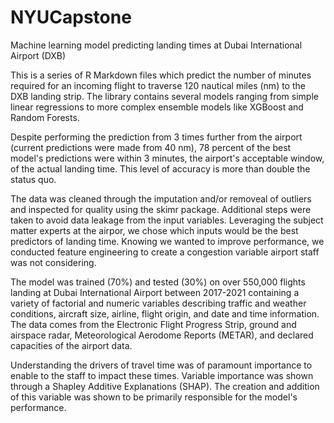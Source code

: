 # NYUCapstone
Machine learning model predicting landing times at Dubai International Airport (DXB)

This is a series of R Markdown files which predict the number of minutes required for an incoming flight to traverse 120 nautical miles (nm) to the DXB landing strip. The library contains several models ranging from simple linear regressions to more complex ensemble models like XGBoost and Random Forests.  

Despite performing the prediction from 3 times further from the airport (current predictions were made from 40 nm), 78 percent of the best model's predictions were within 3 minutes, the airport's acceptable window, of the actual landing time. This level of accuracy is more than double the status quo. 

The data was cleaned through the imputation and/or removeal of outliers and inspected for quality using the skimr package. Additional steps were taken to avoid data leakage from the input variables. Leveraging the subject matter experts at the airpor, we chose which inputs would be the best predictors of landing time. Knowing we wanted to improve performance, we conducted feature engineering to create a congestion variable airport staff was not considering. 

The model was trained (70%) and tested (30%) on over 550,000 flights landing at Dubai International Airport between 2017-2021 containing a variety of factorial and numeric variables describing traffic and weather conditions, aircraft size, airline, flight origin, and date and time information. The data comes from the Electronic Flight Progress Strip, ground and airspace radar, Meteorological Aerodome Reports (METAR), and declared capacities of the airport data. 

Understanding the drivers of travel time was of paramount importance to enable to the staff to impact these times. Variable importance was shown through a Shapley Additive Explanations (SHAP). The creation and addition of this variable was shown to be primarily responsible for the model's performance.  
